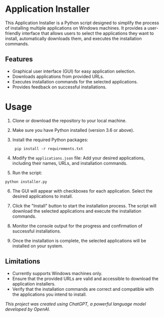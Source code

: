 # Application Installer
This Application Installer is a Python script designed to simplify the process of installing multiple applications on Windows machines. It provides a user-friendly interface that allows users to select the applications they want to install, automatically downloads them, and executes the installation commands.

## Features
- Graphical user interface (GUI) for easy application selection.
- Downloads applications from provided URLs.
- Executes installation commands for the selected applications.
- Provides feedback on successful installations.

# Usage
1. Clone or download the repository to your local machine.
2. Make sure you have Python installed (version 3.6 or above).
3. Install the required Python packages:
   ```
    pip install -r requirements.txt
   ```

4. Modify the `applications.json` file:
Add your desired applications, including their names, URLs, and installation commands.
5. Run the script:
```
python installer.py
```
6. The GUI will appear with checkboxes for each application. Select the desired applications to install.

7. Click the "Install" button to start the installation process. The script will download the selected applications and execute the installation commands.

8. Monitor the console output for the progress and confirmation of successful installations.

9. Once the installation is complete, the selected applications will be installed on your system.

## Limitations
- Currently supports Windows machines only.
- Ensure that the provided URLs are valid and accessible to download the application installers.
- Verify that the installation commands are correct and compatible with the applications you intend to install.

_This project was created using ChatGPT, a powerful language model developed by OpenAI._
